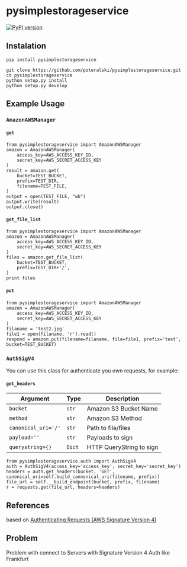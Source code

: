 # pysimplestorageservice
[![PyPI version](https://badge.fury.io/py/pysimplestorageservice.svg)](https://badge.fury.io/py/pysimplestorageservice)
## Instalation
    pip install pysimplestorageservice

    git clone https://github.com/poteralski/pysimplestorageservice.git
    cd pysimplestorageservice
    python setup.py install
    python setup.py develop

## Example Usage
### `AmazonAWSManager`
#### `get`
    from pysimplestorageservice import AmazonAWSManager
    amazon = AmazonAWSManager(
        access_key=AWS_ACCESS_KEY_ID,
        secret_key=AWS_SECRET_ACCESS_KEY
    )
    result = amazon.get(
        bucket=TEST_BUCKET,
        prefix=TEST_DIR,
        filename=TEST_FILE,
    )
    output = open(TEST_FILE, "wb")
    output.write(result)
    output.close()
#### `get_file_list`
    from pysimplestorageservice import AmazonAWSManager
    amazon = AmazonAWSManager(
        access_key=AWS_ACCESS_KEY_ID,
        secret_key=AWS_SECRET_ACCESS_KEY
    )
    files = amazon.get_file_list(
        bucket=TEST_BUCKET,
        prefix=TEST_DIR+'/',
    )
    print files
#### `put`
    from pysimplestorageservice import AmazonAWSManager
    amazon = AmazonAWSManager(
        access_key=AWS_ACCESS_KEY_ID,
        secret_key=AWS_SECRET_ACCESS_KEY
    )
    filaname = 'test2.jpg'
    file1 = open(filaname, 'r').read()
    respond = amazon.put(filename=filaname, file=file1, prefix='test', bucket=TEST_BUCKET)
### `AuthSigV4`
You can use this class for authenticate you own requests, for example:
#### `get_headers`
Argument | Type | Description
-------- | ---- | -----------
`bucket` | `str` | Amazon S3 Bucket Name
`method` | `str` | Amazon S3 Method
`canonical_uri='/'` | `str` | Path to file/files
`payload=''` | `str` | Payloads to sign
`querystring={}` | `Dict` | HTTP QueryString to sign

    from pysimplestorageservice.auth import AuthSigV4
    auth = AuthSigV4(access_key='access_key', secret_key='secret_key')
    headers = auth.get_headers(bucket, 'GET', canonical_uri=self.build_cannonical_uri(filename, prefix))
    file_url = self.__build_endpoint(bucket, prefix, filename)
    r = requests.get(file_url, headers=headers)

## References
based on [Authenticating Requests (AWS Signature Version 4)](http://docs.aws.amazon.com/AmazonS3/latest/API/bucket-policy-s3-sigv4-conditions.html)

## Problem
Problem with connect to Servers with Signature Version 4 Auth like Frankfurt
